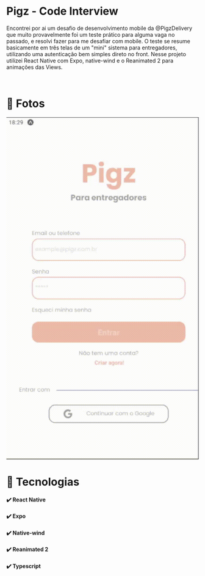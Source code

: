 # Pigz - Code Interview

Encontrei por ai um desafio de desenvolvimento mobile da @PigzDelivery que muito provavelmente foi um teste prático para alguma vaga no passado, e resolvi fazer para me desafiar com mobile. O teste se resume basicamente em três telas de um "mini" sistema para entregadores, utilizando uma autenticação bem simples direto no front. Nesse projeto utilizei React Native com Expo, native-wind e o Reanimated 2 para animações das Views.

<br />

# 📸 Fotos

![Preview app](./assets/video.gif)

# 🚀 Tecnologias

#### ✔️ React Native

#### ✔️ Expo

#### ✔️ Native-wind

#### ✔️ Reanimated 2

#### ✔️ Typescript

